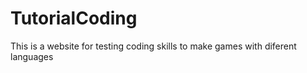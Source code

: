 # TutorialCoding

This is a website for testing coding skills to make games with diferent languages
